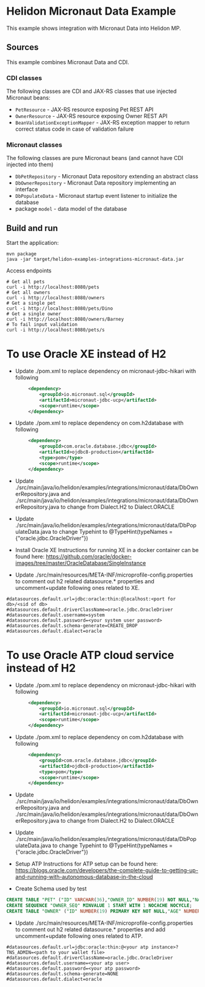 # Helidon Micronaut Data Example

This example shows integration with Micronaut Data into Helidon MP.

## Sources

This example combines Micronaut Data and CDI.

### CDI classes

The following classes are CDI and JAX-RS classes that use injected Micronaut beans:

- `PetResource` - JAX-RS resource exposing Pet REST API
- `OwnerResource` - JAX-RS resource exposing Owner REST API
- `BeanValidationExceptionMapper` - JAX-RS exception mapper to return correct status code
        in case of validation failure

### Micronaut classes

The following classes are pure Micronaut beans (and cannot have CDI injected into them)

- `DbPetRepository` - Micronaut Data repository extending an abstract class
- `DbOwnerRepository` - Micronaut Data repository implementing an interface
- `DbPopulateData` - Micronaut startup event listener to initialize the database
- package `model` - data model of the database

## Build and run

Start the application:

```shell
mvn package
java -jar target/helidon-examples-integrations-micronaut-data.jar
```

Access endpoints

```shell
# Get all pets
curl -i http://localhost:8080/pets
# Get all owners
curl -i http://localhost:8080/owners
# Get a single pet
curl -i http://localhost:8080/pets/Dino
# Get a single owner
curl -i http://localhost:8080/owners/Barney
# To fail input validation
curl -i http://localhost:8080/pets/s
```

# To use Oracle XE instead of H2

- Update ./pom.xml to replace dependency on micronaut-jdbc-hikari with following
```xml
        <dependency>
            <groupId>io.micronaut.sql</groupId>
            <artifactId>micronaut-jdbc-ucp</artifactId>
            <scope>runtime</scope>
        </dependency>
```

- Update ./pom.xml to replace dependency on com.h2database with following
```xml
        <dependency>
            <groupId>com.oracle.database.jdbc</groupId>
            <artifactId>ojdbc8-production</artifactId>
            <type>pom</type>
            <scope>runtime</scope>
        </dependency>
```

- Update ./src/main/java/io/helidon/examples/integrations/micronaut/data/DbOwnerRepository.java and 
  ./src/main/java/io/helidon/examples/integrations/micronaut/data/DbOwnerRepository.java to change from 
  Dialect.H2 to Dialect.ORACLE
  
- Update ./src/main/java/io/helidon/examples/integrations/micronaut/data/DbPopulateData.java to change Typehint to
  @TypeHint(typeNames = {"oracle.jdbc.OracleDriver"})

- Install Oracle XE
  Instructions for running XE in a docker container can be found here: https://github.com/oracle/docker-images/tree/master/OracleDatabase/SingleInstance
  
- Update ./src/main/resources/META-INF/microprofile-config.properties to comment out h2 related datasource.* properties and uncomment+update following ones related to XE.
```text
#datasources.default.url=jdbc:oracle:thin:@localhost:<port for db>/<sid of db>
#datasources.default.driverClassName=oracle.jdbc.OracleDriver
#datasources.default.username=system
#datasources.default.password=<your system user password>
#datasources.default.schema-generate=CREATE_DROP
#datasources.default.dialect=oracle
```

# To use Oracle ATP cloud service instead of H2

- Update ./pom.xml to replace dependency on micronaut-jdbc-hikari with following
```xml
        <dependency>
            <groupId>io.micronaut.sql</groupId>
            <artifactId>micronaut-jdbc-ucp</artifactId>
            <scope>runtime</scope>
        </dependency>
```

- Update ./pom.xml to replace dependency on com.h2database with following
```xml
        <dependency>
            <groupId>com.oracle.database.jdbc</groupId>
            <artifactId>ojdbc8-production</artifactId>
            <type>pom</type>
            <scope>runtime</scope>
        </dependency>
```

- Update ./src/main/java/io/helidon/examples/integrations/micronaut/data/DbOwnerRepository.java and
  ./src/main/java/io/helidon/examples/integrations/micronaut/data/DbOwnerRepository.java to change from
  Dialect.H2 to Dialect.ORACLE

- Update ./src/main/java/io/helidon/examples/integrations/micronaut/data/DbPopulateData.java to change Typehint to
  @TypeHint(typeNames = {"oracle.jdbc.OracleDriver"})
  
- Setup ATP 
  Instructions for ATP setup can be found here: https://blogs.oracle.com/developers/the-complete-guide-to-getting-up-and-running-with-autonomous-database-in-the-cloud

- Create Schema used by test
```sql
CREATE TABLE "PET" ("ID" VARCHAR(36),"OWNER_ID" NUMBER(19) NOT NULL,"NAME" VARCHAR(255) NOT NULL,"TYPE" VARCHAR(255) NOT NULL);
CREATE SEQUENCE "OWNER_SEQ" MINVALUE 1 START WITH 1 NOCACHE NOCYCLE;
CREATE TABLE "OWNER" ("ID" NUMBER(19) PRIMARY KEY NOT NULL,"AGE" NUMBER(10) NOT NULL,"NAME" VARCHAR(255) NOT NULL);
```

- Update ./src/main/resources/META-INF/microprofile-config.properties to comment out h2 related datasource.* properties and add uncomment+update following ones related to ATP.
```properties
#datasources.default.url=jdbc:oracle:thin:@<your atp instance>?TNS_ADMIN=<path to your wallet file>
#datasources.default.driverClassName=oracle.jdbc.OracleDriver
#datasources.default.username=<your atp user>
#datasources.default.password=<your atp password>
#datasources.default.schema-generate=NONE
#datasources.default.dialect=oracle
```